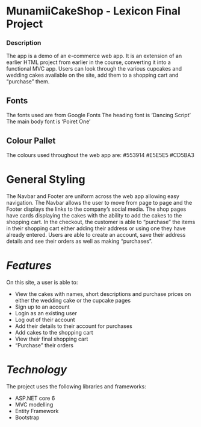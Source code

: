 # **MunamiiCakeShop - Lexicon Final Project**

### Description
The app is a demo of an e-commerce web app. It is an extension of an earlier HTML project from earlier in the course, converting it into a functional MVC app.
Users can look through the various cupcakes and wedding cakes available on the site, add them to a shopping cart and “purchase” them.

## Fonts
The fonts used are from Google Fonts
The heading font is ‘Dancing Script’
The main body font is ‘Poiret One’

## Colour Pallet
The colours used throughout the web app are:
#553914
#E5E5E5
#CD5BA3

# General Styling
The Navbar and Footer are uniform across the web app allowing easy navigation.
The Navbar allows the user to move from page to page and the Footer displays the links to the company’s social media.
The shop pages have cards displaying the cakes with the ability to add the cakes to the shopping cart.
In the checkout, the customer is able to “purchase” the items in their shopping cart either adding their address or using one they have already entered.
Users are able to create an account, save their address details and see their orders as well as making “purchases”.

# *Features*
On this site, a user is able to:

- View the cakes with names, short descriptions and purchase prices on either the wedding cake or the cupcake pages
- Sign up to an account
- Login as an existing user
- Log out of their account
- Add their details to their account for purchases
- Add cakes to the shopping cart
- View their final shopping cart
- “Purchase” their orders 

# *Technology*
The project uses the following libraries and frameworks:
- ASP.NET core 6
- MVC modelling
- Entity Framework
- Bootstrap 
